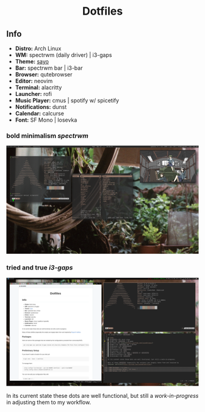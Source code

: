 <h1 align="center">Dotfiles</h1> 

## Info
- <b>Distro:</b> Arch Linux 
- <b>WM:</b> spectrwm (daily driver) | i3-gaps
- <b>Theme:</b> [sayo](https://github.com/rayes0/sayo/)
- <b>Bar:</b> spectrwm bar | i3-bar
- <b>Browser:</b> qutebrowser
- <b>Editor:</b> neovim
- <b>Terminal:</b> alacritty
- <b>Launcher:</b> rofi
- <b>Music Player:</b> cmus | spotify w/ spicetify
- <b>Notifications:</b> dunst
- <b>Calendar:</b> calcurse
- <b>Font:</b> SF Mono | Iosevka 

### bold minimalism *spectrwm*
![spectrwm](Pictures/previews/spectrwm-workspace-preview.png "spectrwm")

### tried and true *i3-gaps*
![i3](Pictures/previews/i3-workspace-preview.png "i3-gaps")

In its current state these dots are well functional, but still a *work-in-progress* in adjusting them to my workflow.

